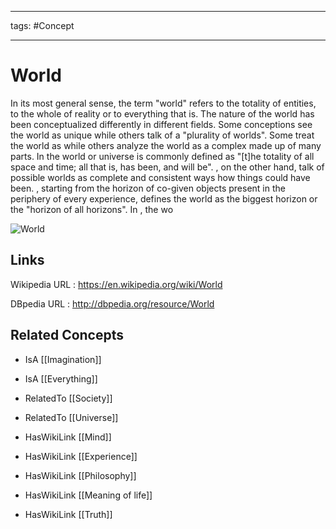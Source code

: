 




---

tags: #Concept

---
# World


In its most general sense, the term "world" refers to the totality of entities, to the whole of reality or to everything that is. The nature of the world has been conceptualized differently in different fields. Some conceptions see the world as unique while others talk of a "plurality of worlds". Some treat the world as while others analyze the world as a complex made up of many parts. In the world or universe is commonly defined as "[t]he totality of all space and time; all that is, has been, and will be". , on the other hand, talk of possible worlds as complete and consistent ways how things could have been. , starting from the horizon of co-given objects present in the periphery of every experience, defines the world as the biggest horizon or the "horizon of all horizons". In , the wo

![World](http://commons.wikimedia.org/wiki/Special:FilePath/The_Earth_seen_from_Apollo_17.jpg?width=300)


## Links


Wikipedia URL : https://en.wikipedia.org/wiki/World

DBpedia URL : http://dbpedia.org/resource/World


## Related Concepts


- IsA [[Imagination]]

- IsA [[Everything]]

- RelatedTo [[Society]]

- RelatedTo [[Universe]]

- HasWikiLink [[Mind]]

- HasWikiLink [[Experience]]

- HasWikiLink [[Philosophy]]

- HasWikiLink [[Meaning of life]]

- HasWikiLink [[Truth]]